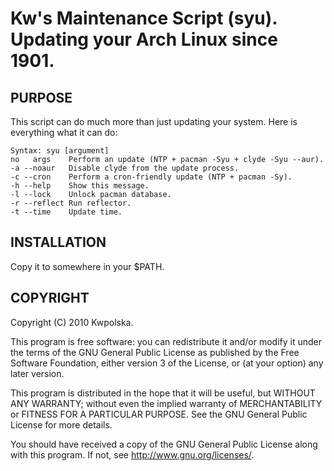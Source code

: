 Kw's Maintenance Script (syu). Updating your Arch Linux since 1901.
==============

PURPOSE
-------
This script can do much more than just updating your system. Here is everything what it can do:

    Syntax: syu [argument]
    no   args    Perform an update (NTP + pacman -Syu + clyde -Syu --aur).
    -a --noaur   Disable clyde from the update process.
    -c --cron    Perform a cron-friendly update (NTP + pacman -Sy).
    -h --help    Show this message.
    -l --lock    Unlock pacman database.
    -r --reflect Run reflector.
    -t --time    Update time.

INSTALLATION
------------
Copy it to somewhere in your $PATH.

COPYRIGHT
---------
Copyright (C) 2010 Kwpolska.

This program is free software: you can redistribute it and/or modify
it under the terms of the GNU General Public License as published by
the Free Software Foundation, either version 3 of the License, or
(at your option) any later version.

This program is distributed in the hope that it will be useful,
but WITHOUT ANY WARRANTY; without even the implied warranty of
MERCHANTABILITY or FITNESS FOR A PARTICULAR PURPOSE.  See the
GNU General Public License for more details.

You should have received a copy of the GNU General Public License
along with this program.  If not, see <http://www.gnu.org/licenses/>.

